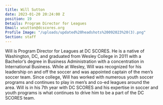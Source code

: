 ```yaml
---
title: Will Sutton
date: 2023-01-20 20:24:00 Z
position: 19
Details: Program Director for Leagues
Email: wsutton@dcscores.org
Profile Image: "/uploads/updated%20headshots%20092023%20(3).png"
Section: staff
---
```


Will is Program Director for Leagues at DC SCORES. He is a native of Washington, DC, and graduated from Wesley College in 2011 with a Bachelor’s degree in Business Administration with a concentration in International Business. While at Wesley, Will was recognized for his leadership on and off the soccer and was appointed captain of the men’s soccer team. Since college, Will has worked with numerous youth soccer programs and continues to play in men’s and co-ed leagues around the area. Will is in his 7th year with DC SCORES and his expertise in soccer and youth programs is what continues to drive him to be a part of the DC SCORES team.